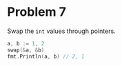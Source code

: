 # Problem 7

Swap the `int` values through pointers.

```go
a, b := 1, 2
swap(&a, &b)
fmt.Println(a, b) // 2, 1
```
